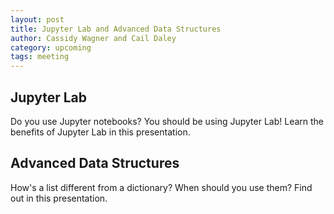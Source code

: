 ```yaml
---
layout: post
title: Jupyter Lab and Advanced Data Structures 
author: Cassidy Wagner and Cail Daley
category: upcoming
tags: meeting
---
```


## Jupyter Lab

Do you use Jupyter notebooks? You should be using Jupyter Lab! Learn the benefits of Jupyter Lab in this presentation. 

## Advanced Data Structures

How's a list different from a dictionary? When should you use them? Find out in this presentation.

